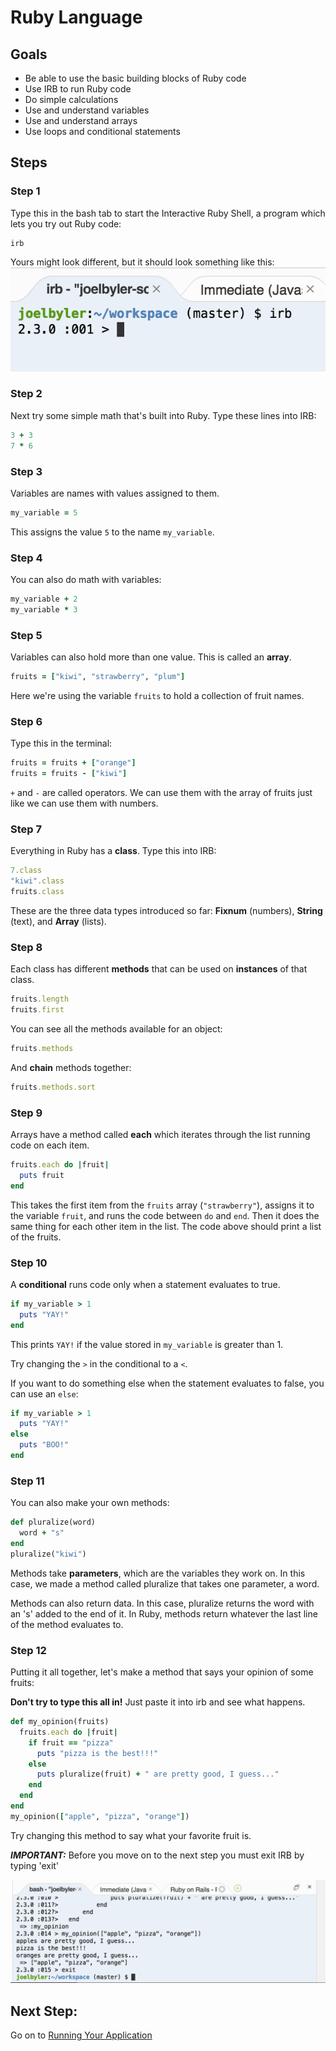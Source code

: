 # Ruby Language

## Goals
* Be able to use the basic building blocks of Ruby code
* Use IRB to run Ruby code
* Do simple calculations
* Use and understand variables
* Use and understand arrays
* Use loops and conditional statements

## Steps
### Step 1
Type this in the bash tab to start the Interactive Ruby Shell, a program which lets you try out Ruby code:
```shell
irb
```

Yours might look different, but it should look something like this:
  ![irb running](images/irb.png)

### Step 2
Next try some simple math that's built into Ruby. Type these lines into IRB:
```ruby
3 + 3
7 * 6
```

### Step 3
Variables are names with values assigned to them.

```ruby
my_variable = 5
```
This assigns the value `5` to the name `my_variable`.

### Step 4
You can also do math with variables:

```ruby
my_variable + 2
my_variable * 3
```
### Step 5
Variables can also hold more than one value. This is called an __array__.

```ruby
fruits = ["kiwi", "strawberry", "plum"]
```
Here we're using the variable `fruits` to hold a collection of fruit names.

### Step 6
Type this in the terminal:
```ruby
fruits = fruits + ["orange"]
fruits = fruits - ["kiwi"]
```
`+` and `-` are called operators. We can use them with the array of fruits just like we can use them with numbers.

### Step 7
Everything in Ruby has a __class__. Type this into IRB:
```ruby
7.class
"kiwi".class
fruits.class
```
These are the three data types introduced so far: __Fixnum__ (numbers), __String__ (text), and __Array__ (lists).

### Step 8
Each class has different __methods__ that can be used on __instances__ of that class.
```ruby
fruits.length
fruits.first
```
You can see all the methods available for an object:

```ruby
fruits.methods
```
And __chain__ methods together:

```ruby
fruits.methods.sort
```
### Step 9
Arrays have a method called __each__ which iterates through the list running code on each item.

```ruby
fruits.each do |fruit|
  puts fruit
end
```
This takes the first item from the `fruits` array (`"strawberry"`), assigns it to the variable `fruit`, and runs the code between `do` and `end`. Then it does the same thing for each other item in the list. The code above should print a list of the fruits.

### Step 10
A __conditional__ runs code only when a statement evaluates to true.

```ruby
if my_variable > 1
  puts "YAY!"
end
```
This prints `YAY!` if the value stored in `my_variable` is greater than 1.

Try changing the `>` in the conditional to a `<`.

If you want to do something else when the statement evaluates to false, you can use an `else`:

```ruby
if my_variable > 1
  puts "YAY!"
else
  puts "BOO!"
end
```
### Step 11
You can also make your own methods:

```ruby
def pluralize(word)
  word + "s"
end
pluralize("kiwi")
```
Methods take __parameters__, which are the variables they work on. In this case, we made a method called pluralize that takes one parameter, a word.

Methods can also return data. In this case, pluralize returns the word with an 's' added to the end of it. In Ruby, methods return whatever the last line of the method evaluates to.

### Step 12
Putting it all together, let's make a method that says your opinion of some fruits:

__Don't try to type this all in!__ Just paste it into irb and see what happens.

```ruby
def my_opinion(fruits)
  fruits.each do |fruit|
    if fruit == "pizza"
      puts "pizza is the best!!!"
    else
      puts pluralize(fruit) + " are pretty good, I guess..."
    end
  end
end
my_opinion(["apple", "pizza", "orange"])
```
Try changing this method to say what your favorite fruit is.

***IMPORTANT:*** Before you move on to the next step you must exit IRB by typing 'exit'

![exit from irb](images/exit_irb.png)

## Next Step:
Go on to [Running Your Application](running_your_application.md)

